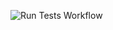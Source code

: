 ![Run Tests Workflow](https://github.com/MatthijsvanderPlas/my-project/actions/workflows/run-rests.yaml/badge.svg?event=push)